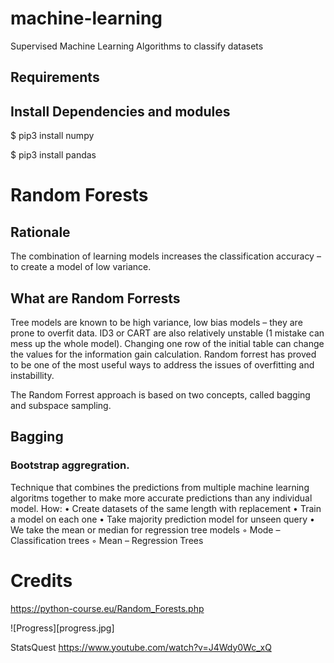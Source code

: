 # machine-learning
Supervised Machine Learning Algorithms to classify datasets

## Requirements

## Install Dependencies and modules

 $ pip3 install numpy
 
 $ pip3 install pandas

# Random Forests


## Rationale
The combination of learning models increases the classification accuracy – to create a model of low variance.


## What are Random Forrests
Tree models are known to be high variance, low bias models – they are prone to overfit data. ID3 or CART are also relatively unstable (1 mistake can mess up the whole model).  Changing one row of the initial table can change the values for the information gain calculation.
Random forrest has proved to be one of the most useful ways to address the issues of overfitting and instabillity.

The Random Forrest approach is based on two concepts, called bagging and subspace sampling.

## Bagging
### Bootstrap aggregration.
Technique that combines the predictions from multiple machine learning algoritms together to make more accurate predictions than any individual model.
	How:
    • Create datasets of the same length with replacement
    • Train a model on each one
    • Take majority prediction model for unseen query
    • We take the mean or median for regression tree models 
        ◦ Mode – Classification trees
        ◦ Mean – Regression Trees



# Credits
https://python-course.eu/Random_Forests.php

![Progress][progress.jpg]


StatsQuest
https://www.youtube.com/watch?v=J4Wdy0Wc_xQ
